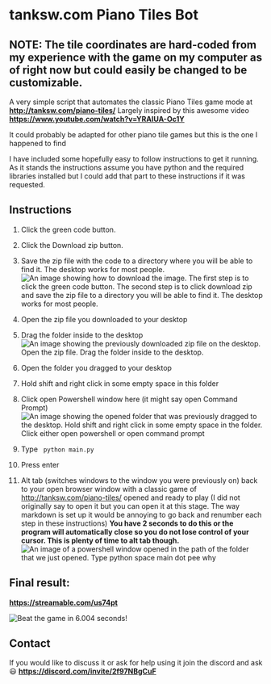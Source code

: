 
# tanksw.com Piano Tiles Bot
## NOTE: The tile coordinates are hard-coded from my experience with the game on my computer as of right now but could easily be changed to be customizable.

A very simple script that automates the classic Piano Tiles game mode at
**http://tanksw.com/piano-tiles/**
Largely inspired by this awesome video **https://www.youtube.com/watch?v=YRAIUA-Oc1Y**

It could probably be adapted for other piano tile games but this is the one I happened to find

I have included some hopefully easy to follow instructions to get it running. As it stands the instructions assume you have python and the required libraries installed but I could add that part to these instructions if it was requested.

## Instructions
1. Click the green code button.
2. Click the Download zip button.
3. Save the zip file with the code to a directory where you will be able to find it. The desktop works for most people.
![An image showing how to download the image. The first step is to click the green code button. The second step is to click download zip and save the zip file to a directory you will be able to find it. The desktop works for most people. ](https://i.imgur.com/gyCLUs2.png)

4. Open the zip file you downloaded to your desktop
5. Drag the folder inside to the desktop
![An image showing the previously downloaded zip file on the desktop. Open the zip file. Drag the folder inside to the desktop.](https://i.imgur.com/kc8z27i.png)

6. Open the folder you dragged to your desktop
7. Hold shift and right click in some empty space in this folder
8. Click open Powershell window here (it might say open Command Prompt)
![An image showing the opened folder that was previously dragged to the desktop. Hold shift and right click in some empty space in the folder. Click either open powershell or open command prompt](https://i.imgur.com/RRFLdX5.png)

9. Type ` python main.py`
10. Press enter
11. Alt tab (switches windows to the window you were previously on) back to your open browser window with a classic game of http://tanksw.com/piano-tiles/ opened and ready to play (I did not originally say to open it but you can open it at this stage. The way markdown is set up it would be annoying to go back and renumber each step in these instructions)
**You have 2 seconds to do this or the program will automatically close so you do not lose control of your cursor. This is plenty of time to alt tab though.**
![An image of a powershell window opened in the path of the folder that we just opened. Type python space main dot pee why](https://i.imgur.com/Njtk9ZD.png)

## Final result: 
**https://streamable.com/us74pt**


![Beat the game in 6.004 seconds!](https://i.imgur.com/HPhV9pT.png)
## Contact
If you would like to discuss it or ask for help using it join the discord and ask 😃
__https://discord.com/invite/2f97NBgCuF__

